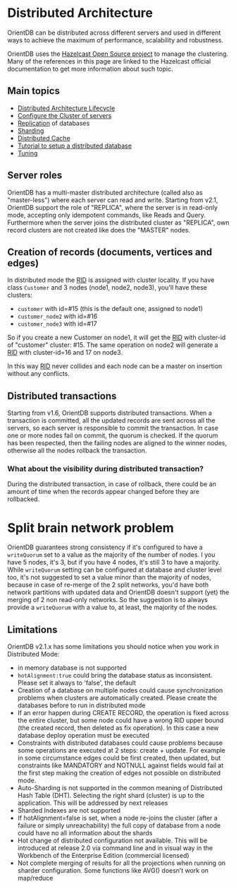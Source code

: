 # Distributed Architecture

OrientDB can be distributed across different servers and used in different ways to achieve the maximum of performance, scalability and robustness.

OrientDB uses the [Hazelcast Open Source project](http://www.hazelcast.com) to manage the clustering. Many of the references in this page are linked to the Hazelcast official documentation to get more information about such topic.


## Main topics
- [Distributed Architecture Lifecycle](Distributed-Architecture-Lifecycle.md)
- [Configure the Cluster of servers](Distributed-Configuration.md)
- [Replication](Replication.md) of databases
- [Sharding](Distributed-Sharding.md)
- [Distributed Cache](Distributed-Cache.md)
- [Tutorial to setup a distributed database](Tutorial-Setup-a-distributed-database.md)
- [Tuning](Distributed-Configuration-Tuning.md)

## Server roles
OrientDB has a multi-master distributed architecture (called also as "master-less") where each server can read and write. Starting from v2.1, OrientDB support the role of "REPLICA", where the server is in read-only mode, accepting only idempotent commands, like Reads and Query. Furthermore when the server joins the distributed cluster as "REPLICA", own record clusters are not created like does the "MASTER" nodes.

## Creation of records (documents, vertices and edges)

In distributed mode the [RID](Concepts.md#rid) is assigned with cluster locality. If you have class `Customer` and 3 nodes (node1, node2, node3), you'll have these clusters:
- `customer` with id=#15 (this is the default one, assigned to node1)
- `customer_node2` with id=#16
- `customer_node3` with id=#17

So if you create a new Customer on node1, it will get the [RID](Concepts.md#rid) with cluster-id of "customer" cluster: #15. The same operation on node2 will generate a [RID](Concepts.md#rid) with cluster-id=16 and 17 on node3.

In this way [RID](Concepts.md#rid) never collides and each node can be a master on insertion without any conflicts.

## Distributed transactions

Starting from v1.6, OrientDB supports distributed transactions. When a transaction is committed, all the updated records are sent across all the servers, so each server is responsible to commit the transaction. In case one or more nodes fail on commit, the quorum is checked. If the quorum has been respected, then the failing nodes are aligned to the winner nodes, otherwise all the nodes rollback the transaction.

### What about the visibility during distributed transaction?

During the distributed transaction, in case of rollback, there could be an amount of time when the records appear changed before they are rollbacked.

# Split brain network problem
OrientDB guarantees strong consistency if it's configured to have a `writeQuorum` set to a value as the majority of the number of nodes. I you have 5 nodes, it's 3, but if you have 4 nodes, it's still 3 to have a majority. While `writeQuorum` setting can be configured at database and cluster level too, it's not suggested to set a value minor than the majority of nodes, because in case of re-merge of the 2 split networks, you'd have both network partitions with updated data and OrientDB doesn't support (yet) the merging of 2 non read-only networks. So the suggestion is to always provide a `writeQuorum` with a value to, at least, the majority of the nodes.

## Limitations
OrientDB v2.1.x has some limitations you should notice when you work in Distributed Mode:
- in memory database is not supported
- `hotAlignment:true` could bring the database status as inconsistent. Please set it always to 'false', the default
- Creation of a database on multiple nodes could cause synchronization problems when clusters are automatically created. Please create the databases before to run in distributed mode
- If an error happen during CREATE RECORD, the operation is fixed across the entire cluster, but some node could have a wrong RID upper bound (the created record, then deleted as fix operation). In this case a new database deploy operation must be executed
- Constraints with distributed databases could cause problems because some operations are executed at 2 steps: create + update. For example in some circumstance edges could be first created, then updated, but constraints like MANDATORY and NOTNULL against fields would fail at the first step making the creation of edges not possible on distributed mode.
- Auto-Sharding is not supported in the common meaning of Distributed Hash Table (DHT). Selecting the right shard (cluster) is up to the application. This will be addressed by next releases
- Sharded Indexes are not supported
- If hotAlignment=false is set, when a node re-joins the cluster (after a failure or simply unreachability) the full copy of database from a node could have no all information about the shards
- Hot change of distributed configuration not available. This will be introduced at release 2.0 via command line and in visual way in the Workbench of the Enterprise Edition (commercial licensed)
- Not complete merging of results for all the projections when running on sharder configuration. Some functions like AVG() doesn’t work on map/reduce
